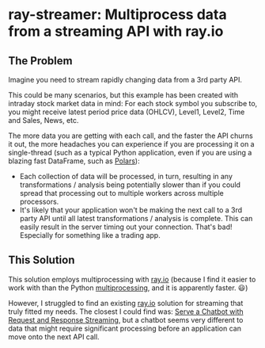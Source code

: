 # ray-streamer: Multiprocess data from a streaming API with ray.io

## The Problem
Imagine you need to stream rapidly changing data from a 3rd party API.

This could be many scenarios, but this example has been created with intraday stock market data in mind: For each stock symbol you subscribe to, you might receive latest period price data (OHLCV), Level1, Level2, Time and Sales, News, etc.

The more data you are getting with each call, and the faster the API churns it out, the more headaches you can experience if you are processing it on a single-thread (such as a typical Python application, even if you are using a blazing fast DataFrame, such as [Polars](https://pola.rs/)):

- Each collection of data will be processed, in turn, resulting in any transformations / analysis being potentially slower than if you could spread that processing out to multiple workers across multiple processors.
- It's likely that your application won't be making the next call to a 3rd party API until all latest transformations / analysis is complete. This can easily result in the server timing out your connection. That's bad! Especially for something like a trading app.

## This Solution
This solution employs multiprocessing with [ray.io](https://www.ray.io/) (because I find it easier to work with than the Python [multiprocessing](https://docs.python.org/3/library/multiprocessing.html), and it is apparently faster. :smiley:)

However, I struggled to find an existing [ray.io](https://www.ray.io/) solution for streaming that truly fitted my needs. The closest I could find was: [Serve a Chatbot with Request and Response Streaming](https://docs.ray.io/en/latest/serve/tutorials/streaming.html), but a chatbot seems very different to data that might require significant processing before an application can move onto the next API call.